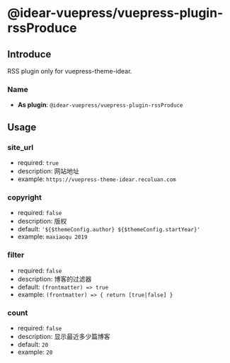 # @idear-vuepress/vuepress-plugin-rssProduce

## Introduce

RSS plugin only for vuepress-theme-idear.

### Name

- **As plugin**: `@idear-vuepress/vuepress-plugin-rssProduce`

## Usage

### site_url

- required: `true`
- description: 网站地址
- example: `https://vuepress-theme-idear.recoluan.com`

### copyright

- required: `false`
- description: 版权
- default: `'${$themeConfig.author} ${$themeConfig.startYear}'`
- example: `maxiaoqu 2019`

### filter

- required: `false`
- description: 博客的过滤器
- default: `(frontmatter) => true`
- example: `(frontmatter) => { return [true|false] }`

### count

- required: `false`
- description: 显示最近多少篇博客
- default: `20`
- example: `20`
